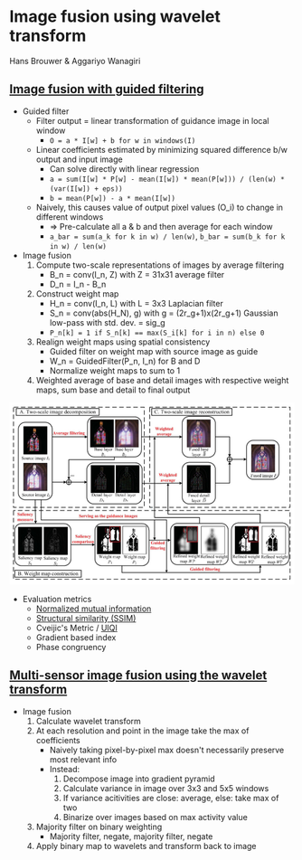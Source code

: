 # Image fusion using wavelet transform

Hans Brouwer & Aggariyo Wanagiri

## [Image fusion with guided filtering](https://www.researchgate.net/profile/Shutao-Li-2/publication/235392779_Image_Fusion_With_Guided_Filtering/links/563720f808aeb786b7042cd2/Image-Fusion-With-Guided-Filtering.pdf)

- Guided filter
  - Filter output = linear transformation of guidance image in local window
    - `O = a * I[w] + b for w in windows(I)`
  - Linear coefficients estimated by minimizing squared difference b/w output and input image
    - Can solve directly with linear regression
    - `a = sum(I[w] * P[w] - mean(I[w]) * mean(P[w])) / (len(w) * (var(I[w]) + eps))`
    - `b = mean(P[w]) - a * mean(I[w])`
  - Naively, this causes value of output pixel values (O_i) to change in different windows
    - => Pre-calculate all a & b and then average for each window
    - `a_bar = sum(a_k for k in w) / len(w)`, `b_bar = sum(b_k for k in w) / len(w)`
- Image fusion
  1. Compute two-scale representations of images by average filtering
     - B_n = conv(I_n, Z) with Z = 31x31 average filter
     - D_n = I_n - B_n
  2. Construct weight map
     - H_n = conv(I_n, L) with L = 3x3 Laplacian filter
     - S_n = conv(abs(H_N), g) with g = (2r_g+1)x(2r_g+1) Gaussian low-pass with std. dev. = sig_g
     - `P_n[k] = 1 if S_n[k] == max(S_i[k] for i in n) else 0`
  3. Realign weight maps using spatial consistency
     - Guided filter on weight map with source image as guide
     - W_n = GuidedFilter(P_n, I_n) for B and D
     - Normalize weight maps to sum to 1
  4. Weighted average of base and detail images with respective weight maps, sum base and detail to final output

![Schematic illustrating the image fusion approach](fusion-schematic.jpg)

- Evaluation metrics
  - [Normalized mutual information](https://scikit-learn.org/stable/modules/generated/sklearn.metrics.normalized_mutual_info_score.html)
  - [Structural similarity (SSIM)](https://scikit-image.org/docs/dev/api/skimage.metrics.html#structural-similarity)
  - Cveijic's Metric / [UIQI](https://github.com/andrewekhalel/sewar)
  - Gradient based index
  - Phase congruency

## [Multi-sensor image fusion using the wavelet transform](https://vision.ece.ucsb.edu/sites/default/files/publications/94ICIPWav.pdf)

- Image fusion
  1. Calculate wavelet transform
  2. At each resolution and point in the image take the max of coefficients
     - Naively taking pixel-by-pixel max doesn't necessarily preserve most relevant info
     - Instead:
       1. Decompose image into gradient pyramid
       2. Calculate variance in image over 3x3 and 5x5 windows
       3. If variance acitivities are close: average, else: take max of two
       4. Binarize over images based on max activity value
  3. Majority filter on binary weighting
     - Majority filter, negate, majority filter, negate
  4. Apply binary map to wavelets and transform back to image 